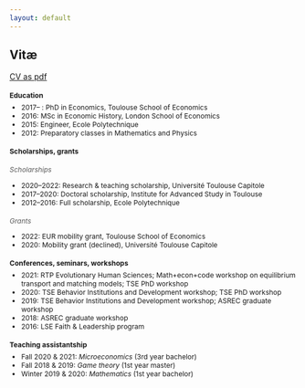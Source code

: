 ```yaml
---
layout: default
---
```


<style type="text/css">
h4 {
  font-size: 12px;
}
h6 {
  font-size: 12px;
  color:#595959;
  font-weight: 400;
}
ul {
  font-size: 12px;
}
h6 + ul {
  margin-top: -15px;
}
h4 + ul {
  margin-top: -10px;
}
</style>


## Vitæ

[CV as pdf](/assets/images/CV_AJacquet.pdf)


#### Education

- 2017– : PhD in Economics, Toulouse School of Economics
- 2016: MSc in Economic History, London School of Economics
- 2015: Engineer, Ecole Polytechnique
- 2012: Preparatory classes in Mathematics and Physics


#### Scholarships, grants

###### Scholarships
- 2020–2022: Research & teaching scholarship, Université Toulouse Capitole
- 2017–2020: Doctoral scholarship, Institute for Advanced Study in Toulouse
- 2012–2016: Full scholarship, Ecole Polytechnique

###### Grants
- 2022: EUR mobility grant, Toulouse School of Economics
- 2020: Mobility grant (declined), Université Toulouse Capitole


#### Conferences, seminars, workshops

<!-- -2022: (scheduled:) Math+econ+code workshop on optimal transport and economic applications; ASREC conference -->
- 2021: RTP Evolutionary Human Sciences; Math+econ+code workshop on equilibrium transport and matching models; TSE PhD workshop
- 2020: TSE Behavior Institutions and Development workshop; TSE PhD workshop
- 2019: TSE Behavior Institutions and Development workshop; ASREC graduate workshop
- 2018: ASREC graduate workshop
- 2016: LSE Faith & Leadership program


#### Teaching assistantship

- Fall 2020 & 2021: *Microeconomics* (3rd year bachelor)
- Fall 2018 & 2019: *Game theory* (1st year master) 
- Winter 2019 & 2020: *Mathematics* (1st year bachelor)   


